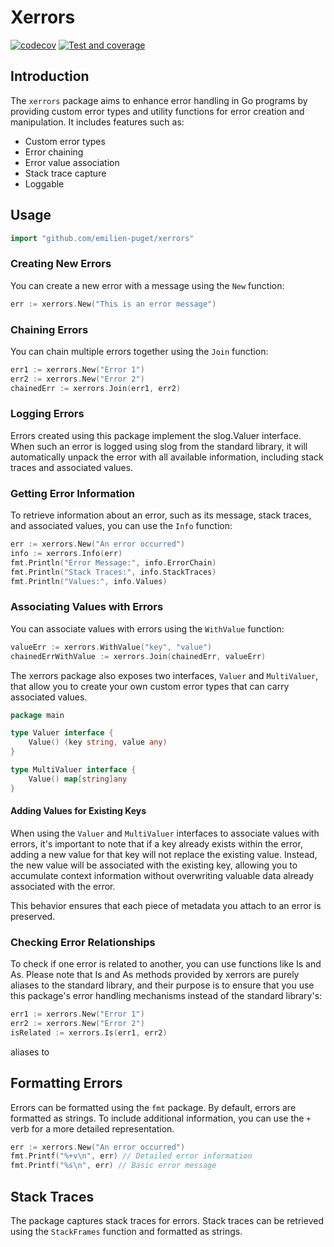 # Xerrors

[![codecov](https://codecov.io/gh/emilien-puget/xerrors/graph/badge.svg?token=kjMuQevvTc)](https://codecov.io/gh/emilien-puget/xerrors)
[![Test and coverage](https://github.com/emilien-puget/xerrors/actions/workflows/codecov.yml/badge.svg)](https://github.com/emilien-puget/xerrors/actions/workflows/codecov.yml)

## Introduction

The `xerrors` package aims to enhance error handling in Go programs by providing custom error types and utility
functions for error creation and manipulation. It includes features such as:

- Custom error types
- Error chaining
- Error value association
- Stack trace capture
- Loggable

## Usage

```go
import "github.com/emilien-puget/xerrors"
```

### Creating New Errors

You can create a new error with a message using the `New` function:

```go
err := xerrors.New("This is an error message")
```

### Chaining Errors

You can chain multiple errors together using the `Join` function:

```go
err1 := xerrors.New("Error 1")
err2 := xerrors.New("Error 2")
chainedErr := xerrors.Join(err1, err2)
```

### Logging Errors

Errors created using this package implement the slog.Valuer interface. When such an error is logged using slog from the
standard library, it will automatically unpack the error with all available information, including stack traces and
associated values.

### Getting Error Information

To retrieve information about an error, such as its message, stack traces, and associated values, you can use the `Info`
function:

```go
err := xerrors.New("An error occurred")
info := xerrors.Info(err)
fmt.Println("Error Message:", info.ErrorChain)
fmt.Println("Stack Traces:", info.StackTraces)
fmt.Println("Values:", info.Values)
```

### Associating Values with Errors

You can associate values with errors using the `WithValue` function:

```go
valueErr := xerrors.WithValue("key", "value")
chainedErrWithValue := xerrors.Join(chainedErr, valueErr)
```

The xerrors package also exposes two interfaces, ``Valuer`` and ``MultiValuer``, that allow you to create your own
custom error types that can carry associated values.

```go
package main

type Valuer interface {
	Value() (key string, value any)
}

type MultiValuer interface {
	Value() map[string]any
}
```

#### Adding Values for Existing Keys

When using the `Valuer` and `MultiValuer` interfaces to associate values with errors, it's important to note that if a
key already exists within the error, adding a new value for that key will not replace the existing value.
Instead, the new value will be associated with the existing key, allowing you to accumulate context information without
overwriting
valuable data already associated with the error.

This behavior ensures that each piece of metadata you attach to an error is preserved.

### Checking Error Relationships

To check if one error is related to another, you can use functions like Is and As. Please note that Is and As methods
provided by xerrors are purely aliases to the standard library, and their purpose is to ensure that you use this
package's error handling mechanisms instead of the standard library's:

```go
err1 := xerrors.New("Error 1")
err2 := xerrors.New("Error 2")
isRelated := xerrors.Is(err1, err2)
```

aliases to

## Formatting Errors

Errors can be formatted using the `fmt` package. By default, errors are formatted as strings. To include additional
information, you can use the `+` verb for a more detailed representation.

```go
err := xerrors.New("An error occurred")
fmt.Printf("%+v\n", err) // Detailed error information
fmt.Printf("%s\n", err) // Basic error message
```

## Stack Traces

The package captures stack traces for errors. Stack traces can be retrieved using the `StackFrames` function and
formatted as strings.

